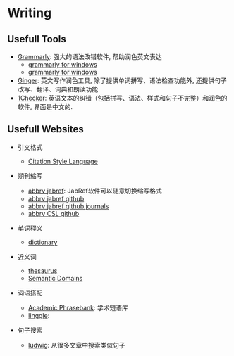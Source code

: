 # Writing


## Usefull Tools

- [Grammarly](https://www.grammarly.com): 强大的语法改错软件, 帮助润色英文表达
   - [grammarly for windows](https://www.grammarly.com/native/windows)
   - [grammarly for windows](https://www.grammarly.com/native/windows)
- [Ginger](http://www.gingersoftware.com): 英文写作润色工具, 除了提供单词拼写、语法检查功能外, 还提供句子改写、翻译、词典和朗读功能
- [1Checker](http://www.1checker.com): 英语文本的纠错（包括拼写、语法、样式和句子不完整）和润色的软件, 界面是中文的.

## Usefull Websites


- 引文格式
   - [Citation Style Language](https://citationstyles.org/)
- 期刊缩写
   - [abbrv jabref](http://abbrv.jabref.org/): JabRef软件可以随意切换缩写格式
   - [abbrv jabref github](https://github.com/antsfamily/abbrv.jabref.org)
   - [abbrv jabref github journals](https://github.com/JabRef/abbrv.jabref.org/tree/master/journals)
   - [abbrv CSL github](https://github.com/citation-style-language/abbreviations)
- 单词释义
   - [dictionary](https://www.dictionary.com/)

- 近义词
   - [thesaurus](https://www.thesaurus.com/)
   - [Semantic Domains](https://www.semdom.org/)
- 词语搭配
   - [Academic Phrasebank](http://www.phrasebank.manchester.ac.uk/): 学术短语库
   - [linggle](https://www.linggle.com/): 
- 句子搜索
   - [ludwig](https://ludwig.guru/): 从很多文章中搜索类似句子

